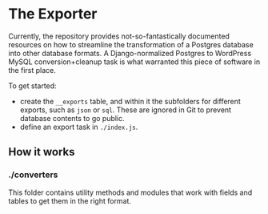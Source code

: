 # The Exporter

Currently, the repository provides not-so-fantastically documented resources on how to streamline the transformation of a Postgres database into other database formats. A Django-normalized Postgres to WordPress MySQL conversion+cleanup task is what warranted this piece of software in the first place.

To get started:

* create the ``__exports`` table, and within it the subfolders for different exports, such as ``json`` or ``sql``. These are ignored in Git to prevent database contents to go public.
* define an export task in ``./index.js``.

## How it works

### ./converters

This folder contains utility methods and modules that work with fields and tables to get them in the right format.